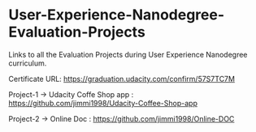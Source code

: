 # User-Experience-Nanodegree-Evaluation-Projects

Links to all the Evaluation Projects during User Experience Nanodegree curriculum.

 Certificate URL: https://graduation.udacity.com/confirm/57S7TC7M
 
 Project-1 -> Udacity Coffe Shop app : https://github.com/jimmi1998/Udacity-Coffee-Shop-app
 
 Project-2 -> Online Doc : https://github.com/jimmi1998/Online-DOC
